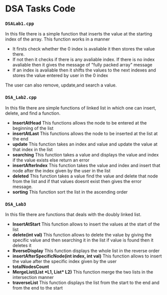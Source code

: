 <h1>DSA Tasks Code</h1>

### `DSALab1.cpp`
<p>In this file there is a simple function that inserts the value at the starting index of the array. This function works in a manner
  <ul>
    <li>It firsts check whether the 0 index is avaliable it then stores the value there.</li>
    <li>If not then it checks if there is any avaliable index. If there is no index avaliable then it gives the message of "fully packed array" message</li>
    <li>If an index is avaliable then it shifts the values to the next indexes and stores the value entered by user in the 0 index</li>
  </ul>
  The user can also remove, update,and search a value.
</p>

### `DSA_Lab2.cpp`
<p>In this file there are simple functions of linked list in which one can insert, delete, and find a function.
  <ul>
    <li><strong>InsertAtHead</strong> This functions allows the node to be entered at the beginning of the list</li>
    <li><strong>insertAtLast</strong> This functions allows the node to be inserted at the list at the end</li>
    <li><strong>update</strong> This function takes an index and value and update the value at that index in the list</li>
    <li><strong>searching</strong> This function takes a value and displays the value and index if the value exists else return an error</li>
    <li><strong>insertAfterIndex</strong> This function takes the value and index and insert that node after the index given by the user in the list</li>
    <li><strong>deleted</strong> This function takes a value find the value and delete that node from the list and if that values doesnt exist then gives the error message.</li>
    <li><strong>sorting</strong> This function sort the list in the ascending order</li>
  </ul>
</p>

### `DSA_Lab3`
<p>In this file there are functions that deals with the doubly linked list.</p>
<ul>
  <li><strong>InsertAtStart</strong> This function allows to insert the values at the start of the list</li>
  <li><strong>delete(int val)</strong> This function allows to delete the value by giving the specific value and then searching it in the list if value is found then it deletes it</li>
  <li><strong>RverseDisplay</strong> This function displays the whole list in the reverse order</li>
  <li><strong>insertAfterSpecificNode(int index, int val)</strong> This function allows to insert the value after the specific index given by the user</li>
  <li><strong>totalNodesCount</strong This function displays the total nodes in the list></li>
  <li><strong>MergeList(List *L1, List* L2)</strong> This function merge the two lists in the intersection manner</li>
  <li><strong>traverseList</strong> This function displays the list from the start to the end and from the end to the start</li>
</ul>
